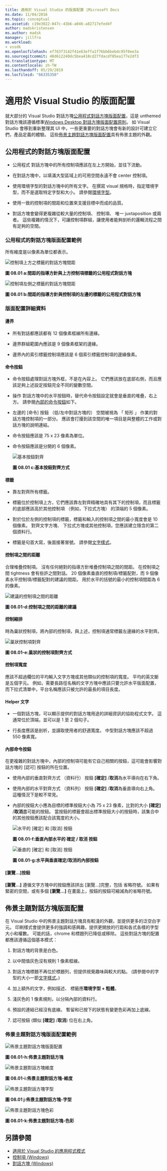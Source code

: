 ```yaml
---
title: 適用於 Visual Studio 的版面配置 |Microsoft Docs
ms.date: 11/04/2016
ms.topic: conceptual
ms.assetid: c19e3022-047c-43b6-a046-a82717efed4f
author: madskristensen
ms.author: madsk
manager: jillfra
ms.workload:
- vssdk
ms.openlocfilehash: ef763f3142f41e63effa1f76bb6bebdc95f0ee3a
ms.sourcegitcommit: 40d612240dc5bea418cd27fdacdf85ea177e2df3
ms.translationtype: MT
ms.contentlocale: zh-TW
ms.lasthandoff: 05/29/2019
ms.locfileid: "66335350"
---
```

# <a name="layout-for-visual-studio"></a>適用於 Visual Studio 的版面配置
就大部分的 Visual Studio 對話方塊[公用程式對話方塊版面配置](../../extensibility/ux-guidelines/layout-for-visual-studio.md#BKMK_UtilityDialogLayout)，這是 unthemed 對話方塊該遵循標準[Windows Desktop 對話方塊版面配置原則](/windows/desktop/uxguide/win-dialog-box)。 如 Visual Studio 會移到重新整理其 UI 中，一些更重要的對話方塊會有新的設計可建立它們，產品定義的體驗。 這些[佈景主題對話方塊版面配置](../../extensibility/ux-guidelines/layout-for-visual-studio.md#BKMK_ThemedDialogLayout)具有佈景主題的外觀。

## <a name="BKMK_UtilityDialogLayout"></a> 公用程式的對話方塊版面配置

- 公用程式 對話方塊中的所有控制項應該在左上方開始，並往下流動。

- 在對話方塊中，以填滿大型區域上的可用空間永遠不會 center 控制項。

- 使用環境字型的對話方塊中的所有文字。 在撰寫 visual 規格時，指定環境字型，而不是選取特定字型和大小。 請參閱[環境字型](../../extensibility/ux-guidelines/fonts-and-formatting-for-visual-studio.md#BKMK_TheEnvironmentFont)。

- 使用一致的控制項的間距和位置來支援目標中而成的品質。

- 對話方塊會變得更複雜從較大量的控制項、 控制項、 唯一 juxtaposition 或兩者。 這些複雜的情況下，可讓控制項群組，讓使用者能夠剖析的邏輯流程之間有足夠的空間。

### <a name="utility-dialog-layout-examples"></a>公用程式的對話方塊版面配置範例
 所有維度是以像素為單位都表示。

 ![控制項上方之標籤的對話方塊間距](../../extensibility/ux-guidelines/media/0801-a_utilityspacingabove.png "0801 a_UtilitySpacingAbove")

 **圖 08.01 a:間距的指導方針與上方控制項標籤的公用程式對話方塊**

 ![控制項左側之標籤的對話方塊間距](../../extensibility/ux-guidelines/media/0801-b_utilityspacingleft.png "0801 b_UtilitySpacingLeft")

 **圖 08.01 b:間距的指導方針與控制項的左邊的標籤的公用程式對話方塊**

### <a name="layout-details"></a>版面配置詳細資料

#### <a name="margins"></a>邊界

- 所有對話都應該都有 12 個像素框線所有邊緣。

- 邊界群組範圍內應該是 9 個像素框架的邊緣。

- 邊界內的索引標籤控制項應該是 6 個索引標籤控制項的邊緣像素。

#### <a name="command-buttons"></a>命令按鈕

- 命令按鈕處理對話方塊外框，不是在內容上。 它們應該放在底部右側，而且應該足夠上述設定按鈕完全不同的變數空間。

- 操作 對話方塊中的水平按鈕時，替代命令按鈕設定就會是垂直的堆疊，右上方。 請參閱[內部的命令按鈕](../../extensibility/ux-guidelines/layout-for-visual-studio.md#BKMK_InteriorCommandButtons)如下。

- 左邊的 [命令] 按鈕 （低/左中對話方塊的） 空間被視為 「 矩形 」 作業的對話方塊控制項的一部分。 應該會打擾到該空間的唯一項目是與整體的工作或對話方塊的說明連結。

- 命令按鈕應該是 75 x 23 像素為單位。

- 命令按鈕應該是分開的 6 個像素。

  ![基本按鈕對齊](../../extensibility/ux-guidelines/media/0801-c_buttonalign.png "0801 c_ButtonAlign")

  **圖 08.01 c:基本按鈕對齊方式**

#### <a name="labels"></a>標籤

- 靠左對齊所有標籤。

- 標籤位於控制項上方，它們應該靠左對齊精確地具有其下的控制項，而且標籤的底部應該高於其他控制項 （例如，下拉式方塊） 的頂端的 5 個像素。

- 對於位於左側的控制項的標籤，標籤和輸入的控制項之間的最小寬度會是 10 個像素。 對齊文字方塊、 下拉式方塊或其他控制項，您應該建立隱含的第二個資料行。

- 標籤是句首大寫，後面接著冒號。 請參閱[文字樣式](../../extensibility/ux-guidelines/fonts-and-formatting-for-visual-studio.md#BKMK_TextStyle)。

#### <a name="distance-between-controls"></a>控制項之間的距離
 合理堆疊控制項。 沒有任何絕對的指導方針堆疊控制項之間的間距。 在控制項之間 tightness 會有些許之間對話。 20 個像素垂直的控制項/標籤配對，而 9 個像素水平控制項/標籤配對的建議的間距。 用於水平的括號的最小的控制項間距為 6 的像素。

 ![建議的控制項之間的距離](../../extensibility/ux-guidelines/media/0801-d_controldistance.png "0801 d_ControlDistance")

 **圖 08.01-d:控制項之間的距離的建議**

#### <a name="control-indentation"></a>控制縮排
 時為巢狀控制項，將內部的控制項，與上述，控制項通常標籤左邊緣的水平對齊。

 ![巢狀控制項對齊](../../extensibility/ux-guidelines/media/0801-e_controlalign.png "0801 e_ControlAlign")

 **圖 08.01-e:巢狀的控制項對齊方式**

#### <a name="control-width"></a>控制項寬度
 應該不超過欄位的平均輸入文字方塊或其他類似的控制項的寬度。 平均的英文斷是五個字元。 例如，需要長路徑名稱的文字方塊中應該只要允許水平版面配置，而下拉式清單中，平台名稱應該只被允許的最長的項目長度。

#### <a name="helper-text"></a>Helper 文字

- 一個對話方塊，可以顯示提供的對話方塊用途的詳細資訊的協助程式文字。 這通常位於頂端，並可以是 1 至 2 個句子。

- 行長度應該是剖析，並讀取使用者的舒適寬度。 中型對話方塊應該不超過 550 像素寬。

#### <a name="BKMK_InteriorCommandButtons"></a> 內部命令按鈕
 在更複雜的對話方塊中，內部的控制項可能有它自己相關的按鈕，這可能會影響對話方塊的 [認可] 按鈕的所在位置。

- 使用內部的垂直對齊方式 （資料行） 按鈕 **[確定]** /**取消**為水平導向在右下角。

- 使用內部的水平對齊方式 （資料列） 按鈕 **[確定]** /**取消**為垂直導向右上角。 這種情況下是較不常見。

- 內部的按鈕大小應為目標的標準按鈕大小為 75 x 23 像素，比對的大小 **[確定]** /**取消**盡可能的按鈕。 當按鈕的標籤會超出標準按鈕大小的按鈕時，該集合中的其他按鈕應該配合該寬度的大小。

  ![水平的 [確定] 和 [取消] 按鈕](../../extensibility/ux-guidelines/media/0801-f_horizokcan.png "0801 f_HorizOKCan")

  **圖 08.01-f:垂直內部水平的 確定 / 取消 按鈕**

  ![垂直的 [確定] 和 [取消] 按鈕](../../extensibility/ux-guidelines/media/0801-g_vertokcan.png "0801 g_VertOKCan")

  **圖 08.01-g:水平與垂直確定/取消的內部按鈕**

#### <a name="browse-button"></a>[瀏覽...]按鈕
 **[瀏覽...]** 遵循文字方塊中的按鈕應該拼出 [瀏覽...]完整，包括 省略符號。 如果有緊密的空間，或有多個 **[瀏覽...]** 在畫面上，按鈕的按鈕可縮減為的省略符號。

## <a name="BKMK_ThemedDialogLayout"></a> 佈景主題對話方塊版面配置
 在 Visual Studio 中的佈景主題對話方塊具有較淺的外觀，並提供更多的泛空白字元。 印刷樣式會提供更多的強調和感興趣，提供更開放的行距和各式各樣的字型大小和權數。 可能的話，chrome 和標題列已降低或移除。 這些對話方塊的配置都應該遵循這個基本模式：

1. 對話方塊的背景是白色。

2. 以中間值灰色沒有規則 1 像素框線。

3. 對話方塊標題不再位於標題列，但提供視覺趣味與較大的點。 (請參閱中的字型的大小一節[文字樣式](../../extensibility/ux-guidelines/fonts-and-formatting-for-visual-studio.md#BKMK_TextStyle)。)

4. 加上額外的文字，例如描述、 標籤應**環境字型 + 粗體**。

5. 淺灰色的 1 像素規則，以分隔內部的資料行。

6. 預設的連結已經沒有底線。 暫留和已按下的狀態有變更色彩再加上底線。

7. 認可按鈕 (類似 **[確定]** /**取消**) 位在右上角。

### <a name="themed-dialog-layout-examples"></a>佈景主題對話方塊版面配置範例
 ![佈景主題對話方塊版面配置](../../extensibility/ux-guidelines/media/0801-h_themeddialog.png "0801 h_ThemedDialog")

 **圖 08.01-h:佈景主題對話方塊**

 ![佈景主題對話方塊維度](../../extensibility/ux-guidelines/media/0801-i_themeddialogdimensions.png "0801 i_ThemedDialogDimensions")

 **圖 08.01-i:佈景主題對話方塊-維度**

 ![佈景主題對話方塊字型](../../extensibility/ux-guidelines/media/0801-j_themeddialogfonts.png "0801 j_ThemedDialogFonts")

 **圖 08.01 j:佈景主題對話方塊-字型**

 ![佈景主題對話方塊色彩](../../extensibility/ux-guidelines/media/0801-k_themeddialogcolors.png "0801 k_ThemedDialogColors")

 **圖 08.01-k:佈景主題對話方塊-色彩**

## <a name="see-also"></a>另請參閱
- [適用於 Visual Studio 的應用程式模式](../../extensibility/ux-guidelines/application-patterns-for-visual-studio.md)
- [控制項 (Windows)](/windows/desktop/uxguide/controls)
- [對話方塊 (Windows)](/windows/desktop/uxguide/win-dialog-box)